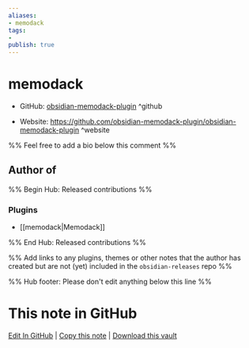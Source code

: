 ```yaml
---
aliases:
- memodack
tags:
- 
publish: true
---
```


# memodack

- GitHub: [obsidian-memodack-plugin](https://github.com/obsidian-memodack-plugin/) ^github
<!-- - Discord: `@` ^discord-->
- Website: <https://github.com/obsidian-memodack-plugin/obsidian-memodack-plugin> ^website
<!-- - [[Publish sites|Publish site]]: <https://> ^publish-->

%% Feel free to add a bio below this comment %%


## Author of

%% Begin Hub: Released contributions %%
### Plugins
- [[memodack|Memodack]]

%% End Hub: Released contributions %%

%% Add links to any plugins, themes or other notes that the author has created but are not (yet) included in the `obsidian-releases` repo %%

<!--
### Unlisted plugins
-->

<!--
### Others
-->

<!--
## Sponsor this author
-->

<!-- - [[GitHub sponsors]]: [Sponsor @obsidian-memodack-plugin on GitHub Sponsors](https://github.com/sponsors/obsidian-memodack-plugin) ^github-sponsor-->
<!-- - [[Buy me a coffee]]: <https://> ^buy-me-a-coffee-->
<!-- - [[PayPal]]: <https://> ^paypal-->
<!-- - [[Patreon]]: <https://> ^patreon-->

<!--
## Follow this author
-->

<!-- - [[YouTube Channels|On YouTube]]: <https://> ^youtube-->
<!-- - Twitter: <https://> ^twitter-->
<!-- - ... -->

%% Hub footer: Please don't edit anything below this line %%

# This note in GitHub

<span class="git-footer">[Edit In GitHub](https://github.dev/obsidian-community/obsidian-hub/blob/main/01%20-%20Community/People/obsidian-memodack-plugin.md "git-hub-edit-note") | [Copy this note](https://raw.githubusercontent.com/obsidian-community/obsidian-hub/main/01%20-%20Community/People/obsidian-memodack-plugin.md "git-hub-copy-note") | [Download this vault](https://github.com/obsidian-community/obsidian-hub/archive/refs/heads/main.zip "git-hub-download-vault") </span>
